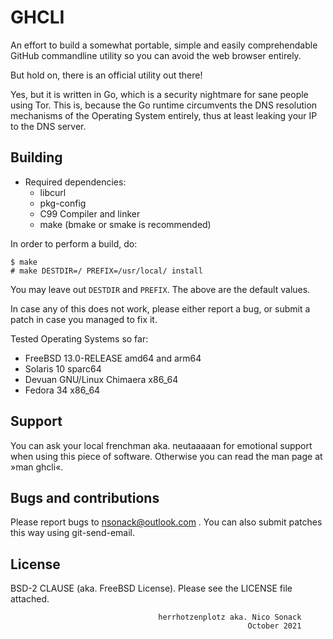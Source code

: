 # GHCLI

An effort to build a somewhat portable, simple and easily
comprehendable GitHub commandline utility so you can avoid the web
browser entirely.

But hold on, there is an official utility out there!

Yes, but it is written in Go, which is a security nightmare for sane
people using Tor. This is, because the Go runtime circumvents the DNS
resolution mechanisms of the Operating System entirely, thus at least
leaking your IP to the DNS server.

## Building

- Required dependencies:
  - libcurl
  - pkg-config
  - C99 Compiler and linker
  - make (bmake or smake is recommended)

In order to perform a build, do:
```console
$ make
# make DESTDIR=/ PREFIX=/usr/local/ install
```

You may leave out `DESTDIR` and `PREFIX`. The above are the default
values.

In case any of this does not work, please either report a bug, or
submit a patch in case you managed to fix it.

Tested Operating Systems so far:
- FreeBSD 13.0-RELEASE amd64 and arm64
- Solaris 10 sparc64
- Devuan GNU/Linux Chimaera x86_64
- Fedora 34 x86_64

## Support

You can ask your local frenchman aka. neutaaaaan for emotional support
when using this piece of software. Otherwise you can read the man page
at »man ghcli«.

## Bugs and contributions

Please report bugs to nsonack@outlook.com .
You can also submit patches this way using git-send-email.

## License

BSD-2 CLAUSE (aka. FreeBSD License). Please see the LICENSE file
attached.


                                     herrhotzenplotz aka. Nico Sonack
                                                         October 2021
